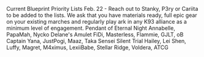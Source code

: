 Current Blueprint Priority Lists
Feb. 22 - Reach out to Stanky, P3ry or Cariita to be added to the lists. We ask that you have materials ready, full epic gear on your existing marches and regularly play ark in any K93 alliance as a minimum level of engagement.
Pendant of Eternal Night
Annabelle, PapaMah, Nycko
Delane's Amulet
FiDi, Masterless, Flammie, GJLT, oB Captain Yana, JustPogi, Maaz, Taka Sensei
Silent Trial
Hailey, Lei Shen, Luffy, Magret, M4ximus, LexiiBabe, Stellar Ridge, Voldera, ATCG

